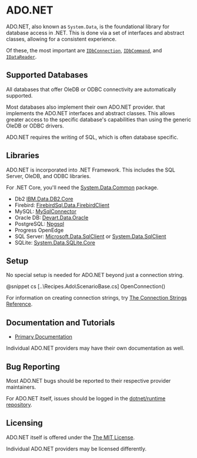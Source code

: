 ﻿# ADO.NET

ADO.NET, also known as `System.Data`, is the foundational library for database access in .NET. This is done via a set of interfaces and abstract classes, allowing for a consistent experience.

Of these, the most important are [`IDbConnection`](https://docs.microsoft.com/en-us/dotnet/api/system.data.idbconnection), [`IDbCommand`](https://docs.microsoft.com/en-us/dotnet/api/system.data.idbcommand), and [`IDataReader`](https://docs.microsoft.com/en-us/dotnet/api/system.data.idatareader).

## Supported Databases

All databases that offer OleDB or ODBC connectivity are automatically supported. 

Most databases also implement their own ADO.NET provider.  that implements the ADO.NET interfaces and abstract classes. This allows greater access to the specific database's capabilities than using the generic OleDB or ODBC drivers.

ADO.NET requires the writing of SQL, which is often database specific.

## Libraries

ADO.NET is incorporated into .NET Framework. This includes the SQL Server, OleDB, and ODBC libraries.

For .NET Core, you'll need the [System.Data.Common](https://www.nuget.org/packages/System.Data.Common) package.

* Db2 [IBM.Data.DB2.Core](https://www.nuget.org/packages/IBM.Data.DB2.Core)
* Firebird: [FirebirdSql.Data.FirebirdClient](https://www.nuget.org/packages/FirebirdSql.Data.FirebirdClient)
* MySQL: [MySqlConnector](https://www.nuget.org/packages/MySqlConnector)
* Oracle DB: [Devart.Data.Oracle](https://www.nuget.org/packages/Devart.Data.Oracle)
* PostgreSQL: [Npgsql](https://www.nuget.org/packages/Npgsql)
* Progress OpenEdge [](https://www.nuget.org/packages/)
* SQL Server: [Microsoft.Data.SqlClient](https://www.nuget.org/packages/Microsoft.Data.SqlClient) or [System.Data.SqlClient](https://www.nuget.org/packages/System.Data.SqlClient)
* SQLite: [System.Data.SQLite.Core](https://www.nuget.org/packages/System.Data.SQLite.Core)

## Setup

No special setup is needed for ADO.NET beyond just a connection string. 

@snippet cs [..\Recipes.Ado\ScenarioBase.cs] OpenConnection()

For information on creating connection strings, try [The Connection Strings Reference](https://www.connectionstrings.com/).

## Documentation and Tutorials 

* [Primary Documentation](https://docs.microsoft.com/en-us/dotnet/api/system.data)

Individual ADO.NET providers may have their own documentation as well. 

## Bug Reporting

Most ADO.NET bugs should be reported to their respective provider maintainers. 

For ADO.NET itself, issues should be logged in the [dotnet/runtime repository](https://github.com/dotnet/runtime/labels/area-System.Data).

## Licensing

ADO.NET itself is offered under the [The MIT License](https://github.com/dotnet/runtime/blob/master/LICENSE.TXT).

Individual ADO.NET providers may be licensed differently.
